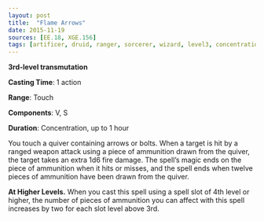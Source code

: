 ```yaml
---
layout: post
title:  "Flame Arrows"
date: 2015-11-19
sources: [EE.18, XGE.156]
tags: [artificer, druid, ranger, sorcerer, wizard, level3, concentration, transmutation]
---
```


**3rd-level transmutation**

**Casting Time**: 1 action

**Range**: Touch

**Components**: V, S

**Duration**: Concentration, up to 1 hour

You touch a quiver containing arrows or bolts. When a target is hit by a ranged weapon attack using a piece of ammunition drawn from the quiver, the target takes an extra 1d6 fire damage. The spell’s magic ends on the piece of ammunition when it hits or misses, and the spell ends when twelve pieces of ammunition have been drawn from the quiver.

**At Higher Levels.** When you cast this spell using a spell slot of 4th level or higher, the number of pieces of ammunition you can affect with this spell increases by two for each slot level above 3rd.
